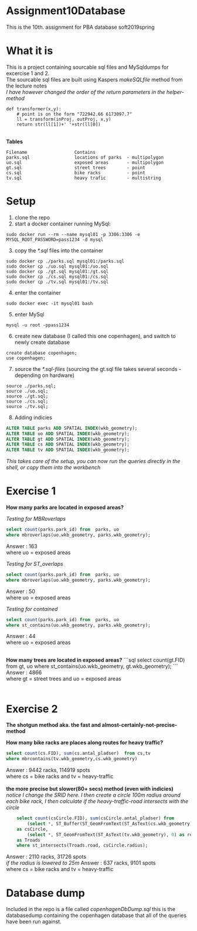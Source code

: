 # Assignment10Database
This is the 10th. assignment for PBA database soft2019spring

# What it is
This is a project containing sourcable sql files and MySqldumps for excercise 1 and 2.<br>
The sourcable sql files are built using Kaspers *makeSQLfile* method from the lecture notes<br>
*I have however changed the order of the return parameters in the helper-method*

```
def transformer(x,y):
    # point is on the form "722942.66 6173097.7"
    ll = transform(inProj, outProj, x,y)
    return str(ll[1])+' '+str(ll[0])
```

<br>
<b>Tables</b>

```
Filename                  Contains
parks.sql                 locations of parks  - multipolygon
uo.sql                    exposed areas       - multipolygon
gt.sql                    street trees        - point
cs.sql                    bike racks          - point
tv.sql                    heavy trafic        - multistring
```
# Setup
1) clone the repo
2) start a docker container running MySql:
```
sudo docker run --rm --name mysql01 -p 3306:3306 -e MYSQL_ROOT_PASSWORD=pass1234 -d mysql
```
3) copy the *\*.sql* files into the container
```
sudo docker cp ./parks.sql mysql01:/parks.sql
sudo docker cp ./uo.sql mysql01:/uo.sql
sudo docker cp ./gt.sql mysql01:/gt.sql
sudo docker cp ./cs.sql mysql01:/cs.sql
sudo docker cp ./tv.sql mysql01:/tv.sql
```
4) enter the container
```
sudo docker exec -it mysql01 bash 
```
5) enter MySql
```
mysql -u root -ppass1234
```
6) create new database (I called this one copenhagen), and switch to newly create database
```
create database copenhagen;
use copenhagen;
```
7) source the *\*.sql-files* (sourcing the gt.sql file takes several seconds - depending on hardware)
```
source ./parks.sql;
source ./uo.sql;
source ./gt.sql;
source ./cs.sql;
source ./tv.sql;
```
8) Adding indicies
```sql
ALTER TABLE parks ADD SPATIAL INDEX(wkb_geometry);
ALTER TABLE uo ADD SPATIAL INDEX(wkb_geometry);
ALTER TABLE gt ADD SPATIAL INDEX(wkb_geometry);
ALTER TABLE cs ADD SPATIAL INDEX(wkb_geometry);
ALTER TABLE tv ADD SPATIAL INDEX(wkb_geometry);
```
*This takes care of the setup, you can now run the queries directly in the shell, or copy them into the workbench*

# Exercise 1

<b>How many parks are located in exposed areas?</b> <br>

*Testing for MBRoverlaps* 
```sql
select count(parks.park_id) from  parks, uo
where mbroverlaps(uo.wkb_geometry, parks.wkb_geometry);
```
Answer : 163<br>
where uo = exposed areas<br>

*Testing for ST_overlaps* 
```sql
select count(parks.park_id) from  parks, uo
where mbroverlaps(uo.wkb_geometry, parks.wkb_geometry);
```
Answer : 50<br>
where uo = exposed areas<br>

*Testing for contained*
```sql
select count(parks.park_id) from  parks, uo
where st_contains(uo.wkb_geometry, parks.wkb_geometry);
```
Answer : 44<br>
where uo = exposed areas<br>

<br>
<b>How many trees are located in exposed areas?</b>
```sql
select count(gt.FID) from  gt, uo
where st_contains(uo.wkb_geometry, gt.wkb_geometry);
```
Answer : 4866<br>
where gt = street trees and uo = exposed areas<br>
<br>

# Exercise 2

<b>The shotgun method aka. the fast and almost-certainly-not-precise-method</b> <br>

<b>How many bike racks are places along routes for heavy traffic?</b>
```sql
select count(cs.FID), sum(cs.antal_pladser)  from cs,tv
where mbrcontains(tv.wkb_geometry,cs.wkb_geometry)
```
Answer : 9442 racks, 114919 spots<br>
where cs = bike racks and tv = heavy-traffic<br>
<br>
<b>the more precise but slower(80+ secs) method (even with indicies)</b><br>
*notice I change the SRID here. I then create a circle 100m radius around each bike rack, I then calculate if the heavy-traffic-road intersects with the circle*

```sql
    select count(csCircle.FID), sum(csCircle.antal_pladser) from
		(select *, ST_Buffer(ST_GeomFromText(ST_AsText(cs.wkb_geometry), 0), 0.001) as radius from cs) 
    as csCircle, 
		(select *, ST_GeomFromText(ST_AsText(tv.wkb_geometry), 0) as road from tv) 
	as Troads
	where st_intersects(Troads.road, csCircle.radius);
```

Answer : 2110 racks, 31726 spots<br>
*if the radius is lowered to 25m*
Answer : 637 racks, 9101 spots<br>
where cs = bike racks and tv = heavy-traffic<br>

# Database dump
Included in the repo is a file called *copenhagenDbDump.sql* this is the databasedump containing the copenhagen database that all of the queries have been run against.

